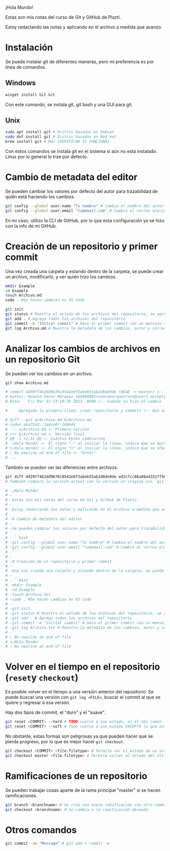 ¡Hola Mundo!

Estas son mis notas del curso de Git y GitHub de Plazti.

Estoy redactando las notas y aplicando en el archivo a medida que avanzo.

# Instalación

Se puede instalar git de diferentes maneras, pero mi preferencia es por línea de comandos.

## Windows

```powershell
winget install Git.Git
```
Con este comando, se instala git, git bash y una GUI para git.

## Unix

```bash
sudo apt install git # Distros basadas en Debian
sudo dnf install git # Distros basadas en Red Hat
brew install git # Mac [VERIFICAR SI FUNCIONA]
```
Con estos comandos se instala git en el sistema si aún no está instalado. Linux por lo general lo trae por defecto.
# Cambio de metadata del editor

Se pueden cambiar los valores por defecto del autor para trazabilidad de quién está haciendo los cambios.

```bash
git config --global user.name "Tu nombre" # Cambia el nombre del autor en Git
git config --global user.email "tu@email.com" # Cambia el correo electrónico del autor en Git.
```
En mi caso, utilizo la CLI de GitHub, por lo que esta configuración ya se hizo con la info de mi GitHub.
# Creación de un repositorio y primer commit

Una vez creada una carpeta y estando dentro de la carpeta, se puede crear un archivo, modificarlo, y ver quién hizo los cambios.

```bash
mkdir Example
cd Example
touch Archivo.md
code . #Se hacen cambios en VS Code

git init
git status # Muestra el estado de los archivos del repositorio, se agrega el archivo
git add . # Agrega todos los archivos del repositorio
git commit -m "Initial commit" # Hace el primer commit con un mensaje que afirma eso.
git log Archivo.md # Muestra la metadata de los cambios, autor y correo, fecha de modificación, commit y su mensaje, por cada commit hecho.
```

# Analizar los cambios de archivos en un repositorio Git

Se pueden ver los cambios en un archivo.

```bash
git show Archivo.md

# commit 4d39ff462dd9676c0542e8f3abeb55ab2d8de9de (HEAD -> master) <-- Cuál commit es
# Author: Ronald Vence Márquez <68980805+vencemarquezronn@users.noreply.github.com>  <-- quién hizo el cambio  
# Date:   Fri Mar 31 13:10:39 2023 -0500 <-- Cuándo se hizo el cambio

#     Agregada la primera clase, crear repositorio y commits <-- Qué se cambió (git commit -m "TEXT")

# diff --git a/Archivo.md b/Archivo.md
# index a6a75dd..fadce8f 100644
# --- a/Archivo.md <- Primera versión
# +++ b/Archivo.md <- Versión final
# @@ -1 +1,31 @@ <- Cuántos bytes cambiarion
# -¡Hola Mundo! <- El signo "-" al iniciar la línea, indica que se quitó esa línea
# +¡Hola mundo! <- El signo "+" al iniciar la línea, indica que se añadió esa línea
# \ No newline at end of file <- "Enter"
# ...
```

También se pueden ver las diferencias entre archivos.

```bash
git diff 4d39ff462dd9676c0542e8f3abeb55ab2d8de9de ed2c7cc86a08a4331ff56cccc0c04ef5229f7a2f # <Versión comparada> <versión a comparar>
# También compara la versión actual con la versión en staging con `git diff`

# -¡Hola Mundo!
# -
# -Estas son mis notas del curso de Git y GitHub de Plazti.
# -
# -Estoy redactando las notas y aplicando en el archivo a medida que avanzo.
# -
# -# Cambio de metadata del editor
# -
# -Se pueden cambiar los valores por defecto del autor para trazabilidad de quién está haciendo los cambios.
# -
# -```bash
# -git config --global user.name "Tu nombre" # Cambia el nombre del autor en Git
# -git config --global user.email "tu@email.com" # Cambia el correo electrónico del autor en Git.
# -```
# -
# -# Creación de un repositorio y primer commit
# -
# -Una vez creada una carpeta y estando dentro de la carpeta, se puede crear un archivo, modificarlo, y ver quién hizo los cambios.
# -
# -```bash
# -mkdir Example
# -cd Example
# -touch Archivo.txt
# -code . #Se hacen cambios en VS Code
# -
# -git init
# -git status # Muestra el estado de los archivos del repositorio, se agrega el archivo
# -git add . # Agrega todos los archivos del repositorio
# -git commit -m "Initial commit" # Hace el primer commit con un mensaje que afirma eso.
# -git log Archivo.txt # Muestra la metadata de los cambios, autor y correo, fecha de modificación, commit y su mensaje, por cada commit hecho.
# -```
# \ No newline at end of file
# +¡Hola Mundo!
# \ No newline at end of file

```

# Volver en el tiempo en el repositorio (`reset`y `checkout`)

Es posible volver en el tiempo a una versión anterior del repositorio. Se puede buscar una versión con `git log <FILE>`, buscar el commit al que se quiere y regresar a esa versón.

Hay dos tipos de commit, el "duro" y el "suave".

```bash
git reset <COMMIT> --hard # TODO vuelve a ese estado, es el más común
git reset <COMMIT> --soft # Todo vuelve a ese estado EXCEPTO lo que esté en staging
```

No obstante, estas formas son peligrosas ya que pueden hacer que se pierda progreso, por lo que es mejor hacer `git checkout`.

```bash
git checkout <COMMIT> <file.filetype> # Permite ver el estado de un archivo en un commit específico
git checkout master <file.filetype> # Permite volver al estado del último commit o stage de un archivo
```

# Ramificaciones de un repositorio

Se pueden trabajar cosas aparte de la rama principal "master" si se hacen ramificaciones.

```bash
git branch <branchname> # Se crea una nueva ramificación con otro nombre
git checkout <branchname> # Se cambia a la ramificación deseada
```

# Otros comandos

```bash
git commit -am "Message" # git add + commit -m
```